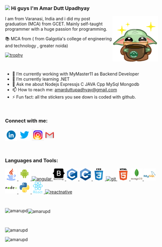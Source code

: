 ### <img src="https://raw.githubusercontent.com/iampavangandhi/iampavangandhi/master/gifs/Hi.gif" width="30px"> Hi guys I'm Amar Dutt Upadhyay
<img align='right' src='https://github.com/amarupd/textutils/blob/master/src/baby-yoda.gif' width=150 height=150>
I am from Varanasi, India and i did my post graduation (MCA) from GCET.
Mainly self-taught programmer with a huge passion for programming.


📚 MCA from ( from Galgotia's college of engineering and technology , greater noida)
<br>

[![trophy](https://github-profile-trophy.vercel.app/?username=amarupd&margin-w=15)](https://github.com/amarupd/github-profile-trophy)

<br>

- 🔭 I’m currently working with MyMaster11 as Backend Developer
- 🌱 I’m currently learning .NET
- 💬 Ask me about Nodejs Expressjs C JAVA Cpp MySql Mongodb
- 📫 How to reach me: amarduttupadhyay@gmail.com
- ⚡ Fun fact: all the stickers you see down is coded with github.


<br>

<h3 align="left">Connect with me:</h3>
<p align="left">
<a href="https://www.linkedin.com/in/amar-upd/" target="blank"><img align="center" src="https://github.com/amarupd/textutils/blob/master/src/372102050_LINKEDIN_ICON_TRANSPARENT_400.gif" alt="amarupd" height="40" width="40" /></a>
<a href="https://twitter.com/amar_upd" target="blank"><img align="center" src="https://github.com/amarupd/textutils/blob/master/src/icons8-twitter.gif" alt="amarupd" height="40" width="40" /></a>
  <a href="https://www.instagram.com/amar_upd/" target="blank"><img align="center" src="https://github.com/amarupd/textutils/blob/master/src/icons8-instagram.gif" alt="amarupd" height="40" width="40" /></a>
  <a href="mailto:amarduttupadhyay@gmail.com" target="blank"><img align="center" src="https://github.com/amarupd/textutils/blob/master/src/icons8-gmail-logo.gif" alt="amarupd" height="30" width="30" /></a>
</p>
<br>

<h3 align="left">Languages and Tools:</h3>
<p align="left">
    <a href="https://www.w3schools.com/java/" target="_blank" rel="noreferrer"><img src="https://github.com/amarupd/textutils/blob/master/src/java.png" alt="java" width="40" height="40"/> </a>
     <a href="https://developer.android.com" target="_blank" rel="noreferrer"><img src="https://raw.githubusercontent.com/devicons/devicon/master/icons/android/android-original-wordmark.svg" alt="android" width="40" height="40"/> </a>
     <a href="https://angular.io" target="_blank" rel="noreferrer"> <img src="https://angular.io/assets/images/logos/angular/angular.svg" alt="angular" width="40" height="40"/> </a> 
     <a href="https://getbootstrap.com" target="_blank" rel="noreferrer"> <img src="https://raw.githubusercontent.com/devicons/devicon/master/icons/bootstrap/bootstrap-plain-wordmark.svg" alt="bootstrap" width="40" height="40"/> </a> 
     <a href="https://www.cprogramming.com/" target="_blank" rel="noreferrer"> <img src="https://raw.githubusercontent.com/devicons/devicon/master/icons/c/c-original.svg" alt="c" width="40" height="40"/> </a> 
     <a href="https://www.w3schools.com/cpp/" target="_blank" rel="noreferrer"> <img src="https://raw.githubusercontent.com/devicons/devicon/master/icons/cplusplus/cplusplus-original.svg" alt="cplusplus" width="40" height="40"/> </a> 
     <a href="https://www.w3schools.com/css/" target="_blank" rel="noreferrer"> <img src="https://raw.githubusercontent.com/devicons/devicon/master/icons/css3/css3-original-wordmark.svg" alt="css3" width="40" height="40"/> </a> 
     <a href="https://git-scm.com/" target="_blank" rel="noreferrer"> <img src="https://www.vectorlogo.zone/logos/git-scm/git-scm-icon.svg" alt="git" width="40" height="40"/> </a> 
     <a href="https://www.w3.org/html/" target="_blank" rel="noreferrer"> <img src="https://raw.githubusercontent.com/devicons/devicon/master/icons/html5/html5-original-wordmark.svg" alt="html5" width="40" height="40"/> </a> 
     <a href="https://www.mongodb.com/" target="_blank" rel="noreferrer"> <img src="https://raw.githubusercontent.com/devicons/devicon/master/icons/mongodb/mongodb-original-wordmark.svg" alt="mongodb" width="40" height="40"/> </a> 
     <a href="https://www.mysql.com/" target="_blank" rel="noreferrer"> <img src="https://raw.githubusercontent.com/devicons/devicon/master/icons/mysql/mysql-original-wordmark.svg" alt="mysql" width="40" height="40"/> </a> 
     <a href="https://nodejs.org" target="_blank" rel="noreferrer"> <img src="https://raw.githubusercontent.com/devicons/devicon/master/icons/nodejs/nodejs-original-wordmark.svg" alt="nodejs" width="40" height="40"/> </a> 
     <a href="https://www.python.org" target="_blank" rel="noreferrer"> <img src="https://raw.githubusercontent.com/devicons/devicon/master/icons/python/python-original.svg" alt="python" width="40" height="40"/> </a> 
     <a href="https://reactjs.org/" target="_blank" rel="noreferrer"> <img src="https://raw.githubusercontent.com/devicons/devicon/master/icons/react/react-original-wordmark.svg" alt="react" width="40" height="40"/> </a> 
     <a href="https://reactnative.dev/" target="_blank" rel="noreferrer"> <img src="https://reactnative.dev/img/header_logo.svg" alt="reactnative" width="40" height="40"/> </a> </p>

<br>

<p><img align="left" src="https://github-readme-stats.vercel.app/api?username=amarupd&show_icons=true&theme=buefy" alt="amarupd"/> <img align="center" src="https://github-readme-stats.vercel.app/api/top-langs/?username=amarupd&layout=compact" alt="amarupd" /></p>
<br>
<p><img align="left" src="https://github-readme-streak-stats.herokuapp.com/?user=amarupd&" alt="amarupd" /></p>
<br>
<p><img align="left" src="https://github-readme-stats.vercel.app/api/pin/?username=amarupd&repo=DSA-with-C" alt="amarupd" /></p>

